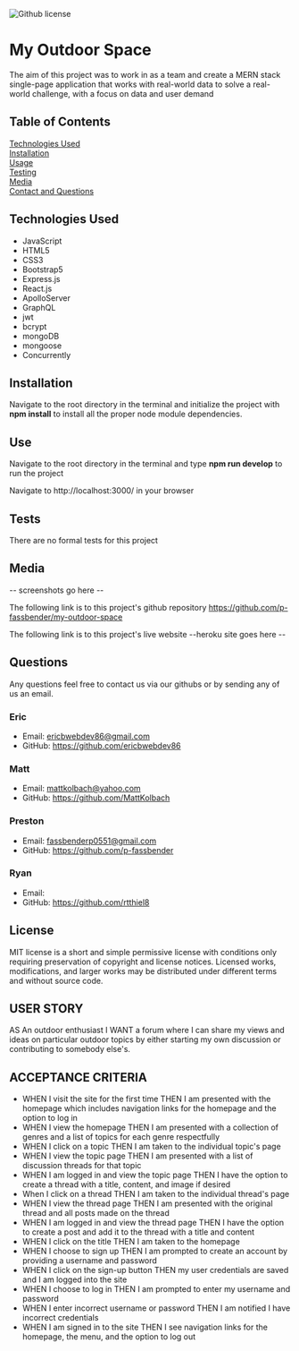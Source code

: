 ![Github license](https://img.shields.io/badge/license-MIT-green.svg)

# My Outdoor Space 

The aim of this project was to work in as a team and create a MERN stack single-page application that works with real-world data to solve a real-world challenge, with a focus on data and user demand

## Table of Contents
[Technologies Used](#technologies-used) <br>
[Installation](#installation) <br>
[Usage](#use) <br>
[Testing](#tests) <br>
[Media](#media) <br>
[Contact and Questions](#questions) <br>
  

## Technologies Used
* JavaScript
* HTML5
* CSS3
* Bootstrap5
* Express.js
* React.js
* ApolloServer
* GraphQL
* jwt
* bcrypt
* mongoDB
* mongoose
* Concurrently

## Installation
Navigate to the root directory in the terminal and initialize the project with **npm install** to install all the proper node module dependencies.

## Use
Navigate to the root directory in the terminal and type **npm run develop** to run the project

Navigate to http://localhost:3000/ in your browser

## Tests
There are no formal tests for this project

## Media
-- screenshots go here --

The following link is to this project's github repository
https://github.com/p-fassbender/my-outdoor-space

The following link is to this project's live website
--heroku site goes here -- 

## Questions
Any questions feel free to contact us via our githubs or by sending any of us an email. <br/>
### Eric
* Email: ericbwebdev86@gmail.com   
* GitHub: https://github.com/ericbwebdev86
### Matt
* Email: mattkolbach@yahoo.com
* GitHub: https://github.com/MattKolbach
### Preston
* Email: fassbenderp0551@gmail.com
* GitHub:  https://github.com/p-fassbender
### Ryan
* Email: 
* GitHub: https://github.com/rtthiel8

## License
MIT license is a short and simple permissive license with conditions only requiring preservation of copyright and license notices. Licensed works, modifications, and larger works may be distributed under different terms and without source code.

## USER STORY
AS An outdoor enthusiast
I WANT a forum where I can share my views and ideas on particular outdoor topics by either starting my own discussion or contributing to somebody else's.

## ACCEPTANCE CRITERIA
* WHEN I visit the site for the first time
THEN I am presented with the homepage which includes navigation links for the homepage and the option to log in
* WHEN I view the homepage
THEN I am presented with a collection of genres and a list of topics for each genre respectfully
* WHEN I click on a topic
THEN I am taken to the individual topic's page
* WHEN I view the topic page 
THEN I am presented with a list of discussion threads for that topic 
* WHEN I am logged in and view the topic page
THEN I have the option to create a thread with a title, content, and image if desired
* When I click on a thread
THEN I am taken to the individual thread's page
* WHEN I view the thread page
THEN I am presented with the original thread and all posts made on the thread
* WHEN I am logged in and view the thread page
THEN I have the option to create a post and add it to the thread with a title and content
* WHEN I click on the title
THEN I am taken to the homepage
* WHEN I choose to sign up
THEN I am prompted to create an account by providing a username and password
* WHEN I click on the sign-up button
THEN my user credentials are saved and I am logged into the site
* WHEN I choose to log in
THEN I am prompted to enter my username and password
* WHEN I enter incorrect username or password 
THEN I am notified I have incorrect credentials
* WHEN I am signed in to the site
THEN I see navigation links for the homepage, the menu, and the option to log out
